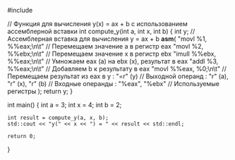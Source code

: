 #include <iostream>

// Функция для вычисления y(x) = ax + b с использованием ассемблерной вставки
int compute_y(int a, int x, int b) {
    int y;
    // Ассемблерная вставка для вычисления y = ax + b
    __asm__(
        "movl %1, %%eax;\n\t"  // Перемещаем значение a в регистр eax
        "movl %2, %%ebx;\n\t"  // Перемещаем значение x в регистр ebx
        "imull %%ebx, %%eax;\n\t"  // Умножаем eax (a) на ebx (x), результат в eax
        "addl %3, %%eax;\n\t"    // Добавляем b к результату в eax
        "movl %%eax, %0;\n\t"    // Перемещаем результат из eax в y
        : "=r" (y)               // Выходной операнд
        : "r" (a), "r" (x), "r" (b) // Входные операнды
        : "%eax", "%ebx"         // Используемые регистры
    );
    return y;
}

int main() {
    int a = 3;
    int x = 4;
    int b = 2;

    int result = compute_y(a, x, b);
    std::cout << "y(" << x << ") = " << result << std::endl;

    return 0;
}
